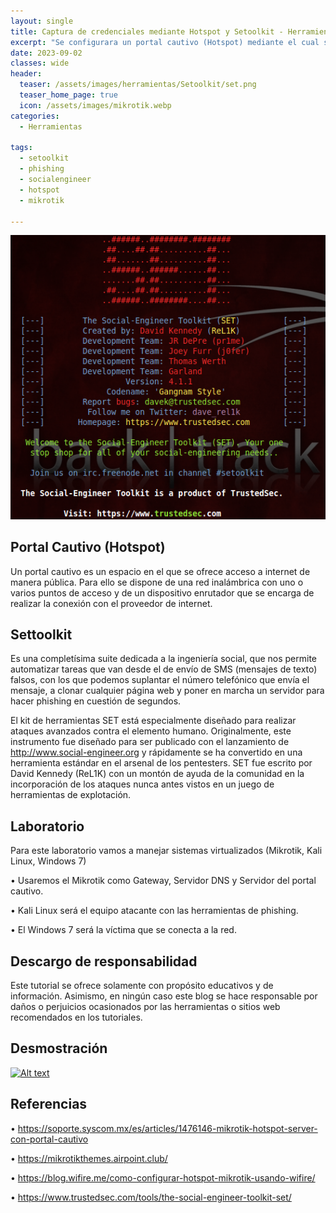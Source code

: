 ```yaml
---
layout: single
title: Captura de credenciales mediante Hotspot y Setoolkit - Herramientas
excerpt: "Se configurara un portal cautivo (Hotspot) mediante el cual se busca realizar la autenticación de usuarios a una red abierta , en este se ofrecerá un servicio de acceso a internet (Wifi gratis). luego de ello mediante la herramienta Setoolkit, se buscará obtener información confidencial de los usuarios autenticados"
date: 2023-09-02
classes: wide
header:
  teaser: /assets/images/herramientas/Setoolkit/set.png
  teaser_home_page: true
  icon: /assets/images/mikrotik.webp
categories:
  - Herramientas
 
tags:  
  - setoolkit
  - phishing
  - socialengineer
  - hotspot
  - mikrotik
  
---
```


![](/assets/images/herramientas/Setoolkit/set.png)

## Portal Cautivo (Hotspot)

Un portal cautivo es un espacio en el que se ofrece acceso a internet de manera pública. Para ello se dispone de una red inalámbrica con uno o varios puntos de acceso y de un dispositivo enrutador que se encarga de realizar la conexión con el proveedor de internet.

## Settoolkit

Es una completísima suite dedicada a la ingeniería social, que nos permite automatizar tareas que van desde el de envío de SMS (mensajes de texto) falsos, con los que podemos suplantar el número telefónico que envía el mensaje, a clonar cualquier página web y poner en marcha un servidor para hacer phishing en cuestión de segundos.

El kit de herramientas SET está especialmente diseñado para realizar ataques avanzados contra el elemento humano. Originalmente, este instrumento fue diseñado para ser publicado con el lanzamiento de http://www.social-engineer.org y rápidamente se ha convertido en una herramienta estándar en el arsenal de los pentesters. SET fue escrito por David Kennedy (ReL1K) con un montón de ayuda de la comunidad en la incorporación de los ataques nunca antes vistos en un juego de herramientas de explotación.

## Laboratorio

Para este laboratorio vamos a manejar sistemas virtualizados (Mikrotik, Kali Linux, Windows 7) 

• Usaremos el Mikrotik como Gateway, Servidor DNS y Servidor del portal cautivo. 

• Kali Linux será el equipo atacante con las herramientas de phishing. 

• El Windows 7 será la víctima que se conecta a la red.

## Descargo de responsabilidad

Este tutorial se ofrece solamente con propósito educativos y de información. Asimismo, en ningún caso este blog se hace responsable por daños o perjuicios ocasionados por las herramientas o sitios web recomendados en los tutoriales.

## Desmostración 
[![Alt text](https://img.youtube.com/vi/YHLuVMuRelE/0.jpg)](https://www.youtube.com/watch?v=YHLuVMuRelE)

## Referencias

•	https://soporte.syscom.mx/es/articles/1476146-mikrotik-hotspot-server-con-portal-cautivo 

•	https://mikrotikthemes.airpoint.club/

•	https://blog.wifire.me/como-configurar-hotspot-mikrotik-usando-wifire/

•	https://www.trustedsec.com/tools/the-social-engineer-toolkit-set/
